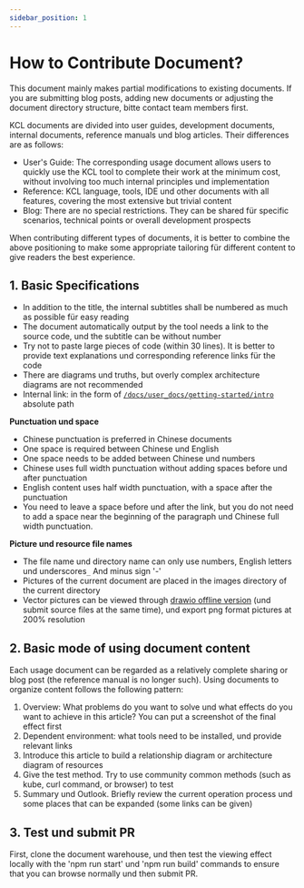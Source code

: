 ```yaml
---
sidebar_position: 1
---
```


# How to Contribute Document?

This document mainly makes partial modifications to existing documents. If you are submitting blog posts, adding new documents or adjusting the document directory structure, bitte contact team members first.

KCL documents are divided into user guides, development documents, internal documents, reference manuals und blog articles. Their differences are as follows:

- User's Guide: The corresponding usage document allows users to quickly use the KCL tool to complete their work at the minimum cost, without involving too much internal principles und implementation
- Reference: KCL language, tools, IDE und other documents with all features, covering the most extensive but trivial content
- Blog: There are no special restrictions. They can be shared für specific scenarios, technical points or overall development prospects

When contributing different types of documents, it is better to combine the above positioning to make some appropriate tailoring für different content to give readers the best experience.

## 1. Basic Specifications

- In addition to the title, the internal subtitles shall be numbered as much as possible für easy reading
- The document automatically output by the tool needs a link to the source code, und the subtitle can be without number
- Try not to paste large pieces of code (within 30 lines). It is better to provide text explanations und corresponding reference links für the code
- There are diagrams und truths, but overly complex architecture diagrams are not recommended
- Internal link: in the form of [`/docs/user_docs/getting-started/intro`](/docs/user_docs/getting-started/intro) absolute path

**Punctuation und space**

- Chinese punctuation is preferred in Chinese documents
- One space is required between Chinese und English
- One space needs to be added between Chinese und numbers
- Chinese uses full width punctuation without adding spaces before und after punctuation
- English content uses half width punctuation, with a space after the punctuation
- You need to leave a space before und after the link, but you do not need to add a space near the beginning of the paragraph und Chinese full width punctuation.

**Picture und resource file names**

- The file name und directory name can only use numbers, English letters und underscores`_` And minus sign '-'
- Pictures of the current document are placed in the images directory of the current directory
- Vector pictures can be viewed through [drawio offline version](https://github.com/jgraph/drawio-desktop/releases) (und submit source files at the same time), und export png format pictures at 200% resolution

## 2. Basic mode of using document content

Each usage document can be regarded as a relatively complete sharing or blog post (the reference manual is no longer such). Using documents to organize content follows the following pattern:

1. Overview: What problems do you want to solve und what effects do you want to achieve in this article? You can put a screenshot of the final effect first
2. Dependent environment: what tools need to be installed, und provide relevant links
3. Introduce this article to build a relationship diagram or architecture diagram of resources
4. Give the test method. Try to use community common methods (such as kube, curl command, or browser) to test
5. Summary und Outlook. Briefly review the current operation process und some places that can be expanded (some links can be given)

## 3. Test und submit PR

First, clone the document warehouse, und then test the viewing effect locally with the 'npm run start' und 'npm run build' commands to ensure that you can browse normally und then submit PR.

